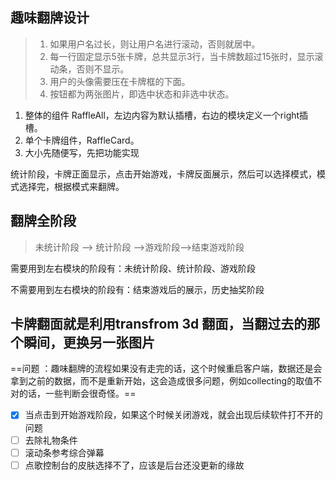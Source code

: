 ## 趣味翻牌设计

> 1.  如果用户名过长，则让用户名进行滚动，否则就居中。
> 2.  每一行固定显示5张卡牌，总共显示3行，当卡牌数超过15张时，显示滚动条，否则不显示。
> 3.  用户的头像需要压在卡牌框的下面。
> 4.  按钮都为两张图片，即选中状态和非选中状态。

1.  整体的组件 RaffleAll，左边内容为默认插槽，右边的模块定义一个right插槽。
2.  单个卡牌组件，RaffleCard。
3.  大小先随便写，先把功能实现

统计阶段，卡牌正面显示，点击开始游戏，卡牌反面展示，然后可以选择模式，模式选择完，根据模式来翻牌。

## 翻牌全阶段

> 未统计阶段 ——\> 统计阶段 ——>游戏阶段——>结束游戏阶段

需要用到左右模块的阶段有：未统计阶段、统计阶段、游戏阶段

不需要用到左右模块的阶段有：结束游戏后的展示，历史抽奖阶段

## 卡牌翻面就是利用transfrom 3d 翻面，当翻过去的那个瞬间，更换另一张图片

==问题 ：趣味翻牌的流程如果没有走完的话，这个时候重启客户端，数据还是会拿到之前的数据，而不是重新开始，这会造成很多问题，例如collecting的取值不对的话，一些判断会很奇怪。==
- [x] 当点击到开始游戏阶段，如果这个时候关闭游戏，就会出现后续软件打不开的问题 
- [ ] 去除礼物条件
- [ ] 滚动条参考综合弹幕
- [ ] 点歌控制台的皮肤选择不了，应该是后台还没更新的缘故